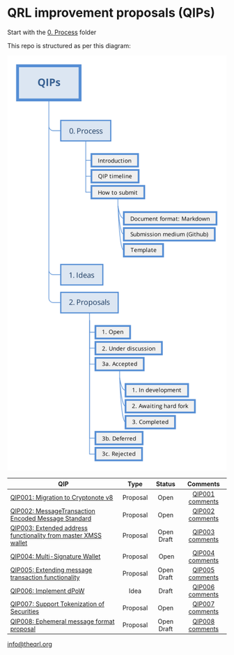 # QRL improvement proposals (QIPs)

Start with the [0. Process](./0.Process) folder

This repo is structured as per this diagram:

![Repo map](./repo_outline.svg)

| QIP            | Type | Status      | Comments  |
| -------------|:-------------:|:-------------:|:-----:|
| [QIP001: Migration to Cryptonote v8][1] | Proposal | Open | [QIP001 comments][2] |
| [QIP002: MessageTransaction Encoded Message Standard][3] | Proposal | Open | [QIP002 comments][4] |
| [QIP003: Extended address functionality from master XMSS wallet][5] | Proposal | Open Draft | [QIP003 comments][6] |
| [QIP004: Multi-Signature Wallet][7] | Proposal | Open | [QIP004 comments][8] |
| [QIP005: Extending message transaction functionality ][9] | Proposal | Open Draft | [QIP005 comments][10] |
| [QIP006: Implement dPoW ][11] | Idea | Draft | [QIP006 comments][12] |
| [QIP007: Support Tokenization of Securities ][13] | Proposal | Open | [QIP007 comments][14] |
| [QIP008: Ephemeral message format proposal ][15] | Proposal | Open Draft | [QIP008 comments][16] |



[1]:https://github.com/theQRL/qips/tree/master/2.Proposals/1.%20Open/1%20Cryptonote%20v8
[2]:https://github.com/theQRL/qips/pull/2
[3]:https://github.com/theQRL/qips/tree/master/2.Proposals/1.%20Open/2%20-%20MessageTransaction%20Encoded%20Message%20Standard
[4]:https://github.com/theQRL/qips/pull/4
[5]:https://github.com/theQRL/qips/blob/master/2.Proposals/1.%20Open/qip3.md
[6]:https://github.com/theQRL/qips/pull/5
[7]:https://github.com/theQRL/qips/blob/master/2.Proposals/1.%20Open/4%20Multi-signature%20wallet.md
[8]:https://github.com/theQRL/qips/pull/7
[9]:https://github.com/theQRL/qips/blob/master/2.Proposals/1.%20Open/5%20extended%20message%20format.md
[10]:https://github.com/theQRL/qips/pull/8
[11]:https://github.com/theQRL/qips/blob/master/1.Ideas/qip-000/6%20Implement%20dPoW.md
[12]:https://github.com/theQRL/qips/pull/10
[13]:https://github.com/theQRL/qips/tree/master/2.Proposals/1.%20Open/7%20-%20Support%20Tokenization%20of%20Securities
[14]:https://github.com/theQRL/qips/pull/15
[15]:https://github.com/theQRL/qips/blob/master/2.Proposals/1.%20Open/8%20-%20Ephemeral%20Message%20Format%20Proposal/8%20-%20ephemeral%20message%20format%20proposal.mediawiki
[16]:https://github.com/theQRL/qips/pull/17


info@theqrl.org
